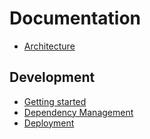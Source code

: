 # Documentation

- [Architecture](architecture.md)

## Development

- [Getting started](development.md)
- [Dependency Management](dependencies.md)
- [Deployment](deployment.md)
